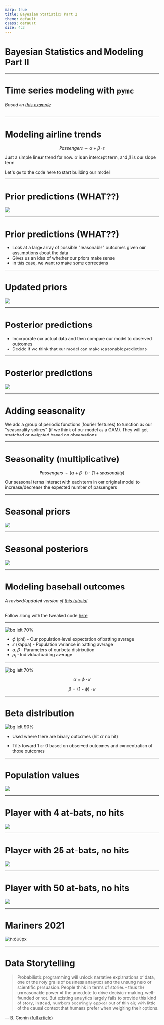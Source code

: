 ```yaml
---
marp: true
title: Bayesian Statistics Part 2
theme: default
class: default
size: 4:3
---
```


# Bayesian Statistics and Modeling<br>Part II

---

# Time series modeling with `pymc`

###### Based on [this example](https://www.pymc.io/projects/examples/en/latest/time_series/Air_passengers-Prophet_with_Bayesian_workflow.html)

---

# Modeling airline trends

$$ Passengers \sim \alpha + \beta \cdot t $$

Just a simple linear trend for now. $\alpha$ is an intercept term, and $\beta$ is our slope term

Let's go to the code [here](https://github.com/dustywhite7/Econ8310/blob/master/Code/airlines_example_bayes.py) to start building our model

---

# Prior predictions (WHAT??)

![](airline_prior_1.png)

---

# Prior predictions (WHAT??)

- Look at a large array of possible "reasonable" outcomes given our assumptions about the data
- Gives us an idea of whether our priors make sense
- In this case, we want to make some corrections

---

# Updated priors

![](airline_prior_2.png)

---

# Posterior predictions

- Incorporate our actual data and then compare our model to observed outcomes
- Decide if we think that our model can make reasonable predictions

---

# Posterior predictions

![](airline_posterior_1.png)

---

# Adding seasonality

We add a group of periodic functions (fourier features) to function as our "seasonality splines" (if we think of our model as a GAM). They will get stretched or weighted based on observations.

---

# Seasonality (multiplicative)

$$ Passengers \sim (\alpha + \beta \cdot t) \cdot (1 + seasonality) $$

Our seasonal terms interact with each term in our original model to increase/decrease the expected number of passengers

---

# Seasonal priors

![](airline_prior_3.png)

---

# Seasonal posteriors

![](airline_posterior_2.png)

---

# Modeling baseball outcomes

###### A revised/updated version of [this tutorial](https://docs.pymc.io/en/v3/pymc-examples/examples/case_studies/hierarchical_partial_pooling.html)

Follow along with the tweaked code [here](https://github.com/dustywhite7/Econ8310/blob/master/Code/baseball_example_bayes.py)

---

![bg left 70%](process_bayes_2.png)

- $\phi$ (phi) - Our population-level expectation of batting average
- $\kappa$ (kappa) - Population variance in batting average
- $\alpha, \beta$ - Parameters of our beta distribution
- $p_i$ - Individual batting average

---

![bg left 70%](process_bayes_2.png)

$$ \alpha = \phi \cdot \kappa $$

$$ \beta = (1-\phi) \cdot \kappa $$

---

# Beta distribution

![bg left 90%](https://upload.wikimedia.org/wikipedia/commons/thumb/f/f3/Beta_distribution_pdf.svg/650px-Beta_distribution_pdf.svg.png)

- Used where there are binary outcomes (hit or no hit)

- Tilts toward 1 or 0 based on observed outcomes and concentration of those outcomes

---

# Population values

![](baseball_bayes_1.png)

---

# Player with 4 at-bats, no hits

![](baseball_bayes_2.png)

---

# Player with 25 at-bats, no hits

![](baseball_bayes_3.png)

---

# Player with 50 at-bats, no hits

![](baseball_bayes_4.png)

---

# Mariners 2021

![h:600px](baseball_bayes_5.png)

---

# Data Storytelling

> Probabilistic programming will unlock narrative explanations of data, one of the holy grails of business analytics and the unsung hero of scientific persuasion. People think in terms of stories - thus the unreasonable power of the anecdote to drive decision-making, well-founded or not. But existing analytics largely fails to provide this kind of story; instead, numbers seemingly appear out of thin air, with little of the causal context that humans prefer when weighing their options.

-- B. Cronin ([full article](http://radar.oreilly.com/2013/04/probabilistic-programming.html))
